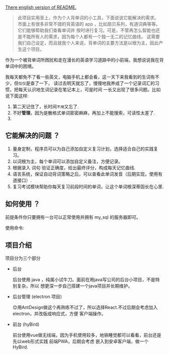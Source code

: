 
[There english version of README.](http://www.ppp.com)

> 此项目实用至上，作为个人背单词的小工具，下面说说它能解决的需求。
市面上有很多非常不错的背英语的 app ，比如扇贝系列，有道词典等等。它们能够帮助我们查看单词并
按时进行复习。可是，不管再怎么智能也还是不能所有人的需求，因为每个人都有一个独一无二的记忆曲线，
这需要我们自己设定，而且就我个人来说，背单词的主要方法是以根为主，因此产生这个项目。

作为一个被背单词所困扰和走在漫长的英语学习道路中的小前端，我想说说我在背单词中的困境。

我每天都免不了看一些英文，电脑手机上都会看，这一天下来我看到的生词有不少，但`仅仅`是查了一下，
读过去明天就忘了，慢慢地我养成了一个记录词汇的习惯，把每天认识地生词记录在笔记本上，可是时间
一长又出现了很多问题。比如说下面这样:

1. 第二天记住了，长时间`不用`又忘了.
2. 不好**管理**，因为是散格式单词密密麻麻，再加上不能搜索，可读性太差了.
3.

## 它能解决的问题 ？

1. 量身定制，程序员可以为自己添加自定义复习计划，选择适合自己的实践复习。
2. 以词根为主，每个单词可以添加自定义备注，方便记录。
3. 根据录入 词句 验证正确度，给出最终评分，构成每天记忆曲线.
4. 语言系统，保证自动背词策略之后，可以查看此单词发音（后期实现，使用有道接口）.
5. 复习考试模块帮助你每天复习前段时间的单词，让这个单词根深蒂固长在心里.

## 如何使用 ？

前提条件你只要拥有一台可以正常使用并拥有 my_sql 的服务器即可。

使用命令:


## 项目介绍

项目分为三个部分

+ 后台

  后台使用 java ，纯属小试牛刀。面前在用java写公司的后台小项目，不是特别复杂，所以
  想更深一步自己搭建一个java项目并长期维护。

+ 后台管理 (electron 项目)

  😊用AntDesign做这个再熟练不过了，所以选择React.不过后期会考虑加入electron，并改版成响应式，方便
  客户端操作。

+ 前台 (hyBird)

  前台使用vue做无线端，因为手机使用较多，地铁睡觉都可以看看，前台还是先以web形式实践 前端PWA，后期会考虑
  嵌入到安卓客户端，做一个 HyBird.

